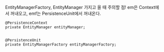 
EntityManagerFactory, EntityManager 가지고 올 때 주의할 점!
em은 Context에서 꺼내오고, emf는 PersistenceUnit에서 꺼내온다.
```
@PersistenceContext
private EntityManager entityManager;


@PersistenceUnit
private EntityManagerFactory entityManagerFactory;
```